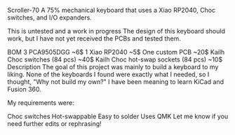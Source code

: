 Scroller-70
A 75% mechanical keyboard that uses a Xiao RP2040, Choc switches, and I/O expanders.

This is untested and a work in progress
The design of this keyboard should work, but I have not yet received the PCBs and tested them.

BOM
3 PCA9505DGG ~6$
1 Xiao RP2040 ~5$
One custom PCB ~20$
Kailh Choc switches (84 pcs) ~40$
Kailh Choc hot-swap sockets (84 pcs) ~10$
Description
The goal of this project was mainly to build a keyboard to my liking. None of the keyboards I found were exactly what I needed, so I thought, "Why not build my own?" I have been meaning to learn KiCad and Fusion 360.

My requirements were:

Choc switches
Hot-swappable
Easy to solder
Uses QMK
Let me know if you need further edits or rephrasing!
